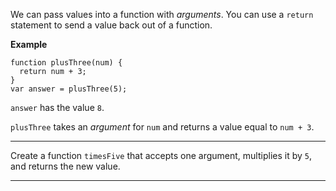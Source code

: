 <div class="challenge-instructions basic-javascript"><div><section id="description">
<p>We can pass values into a function with <dfn>arguments</dfn>. You can use a <code>return</code> statement to send a value back out of a function.</p>
<p><strong>Example</strong></p>
<pre class="language-js"><code class="language-js"><span class="token keyword">function</span> <span class="token function">plusThree</span><span class="token punctuation">(</span><span class="token parameter">num</span><span class="token punctuation">)</span> <span class="token punctuation">{</span>
  <span class="token keyword">return</span> num <span class="token operator">+</span> <span class="token number">3</span><span class="token punctuation">;</span>
<span class="token punctuation">}</span>
<span class="token keyword">var</span> answer <span class="token operator">=</span> <span class="token function">plusThree</span><span class="token punctuation">(</span><span class="token number">5</span><span class="token punctuation">)</span><span class="token punctuation">;</span>
</code></pre>
<p><code>answer</code> has the value <code>8</code>.</p>
<p><code>plusThree</code> takes an <dfn>argument</dfn> for <code>num</code> and returns a value equal to <code>num + 3</code>.</p>
</section></div><hr/><div><section id="instructions">
<p>Create a function <code>timesFive</code> that accepts one argument, multiplies it by <code>5</code>, and returns the new value.</p>
</section></div><hr/></div>